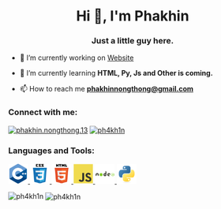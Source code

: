 <h1 align="center">Hi 👋, I'm Phakhin</h1>
<h3 align="center">Just a little guy here.</h3>

- 🔭 I’m currently working on [Website](https://github.com/Ph4kh1n/ph4kh1n.github.io)

- 🌱 I’m currently learning **HTML, Py, Js and Other is coming.**

- 📫 How to reach me **phakhinnongthong@gmail.com**

<h3 align="left">Connect with me:</h3>
<p align="left">
<a href="https://fb.com/phakhin.nongthong.13" target="blank"><img align="center" src="https://raw.githubusercontent.com/rahuldkjain/github-profile-readme-generator/master/src/images/icons/Social/facebook.svg" alt="phakhin.nongthong.13" height="30" width="40" /></a>
<a href="https://instagram.com/ph4kh1n" target="blank"><img align="center" src="https://raw.githubusercontent.com/rahuldkjain/github-profile-readme-generator/master/src/images/icons/Social/instagram.svg" alt="ph4kh1n" height="30" width="40" /></a>
</p>

<h3 align="left">Languages and Tools:</h3>
<p align="left"> <a href="https://www.w3schools.com/cpp/" target="_blank" rel="noreferrer"> <img src="https://raw.githubusercontent.com/devicons/devicon/master/icons/cplusplus/cplusplus-original.svg" alt="cplusplus" width="40" height="40"/> </a> <a href="https://www.w3schools.com/css/" target="_blank" rel="noreferrer"> <img src="https://raw.githubusercontent.com/devicons/devicon/master/icons/css3/css3-original-wordmark.svg" alt="css3" width="40" height="40"/> </a> <a href="https://www.w3.org/html/" target="_blank" rel="noreferrer"> <img src="https://raw.githubusercontent.com/devicons/devicon/master/icons/html5/html5-original-wordmark.svg" alt="html5" width="40" height="40"/> </a> <a href="https://developer.mozilla.org/en-US/docs/Web/JavaScript" target="_blank" rel="noreferrer"> <img src="https://raw.githubusercontent.com/devicons/devicon/master/icons/javascript/javascript-original.svg" alt="javascript" width="40" height="40"/> </a> <a href="https://nodejs.org" target="_blank" rel="noreferrer"> <img src="https://raw.githubusercontent.com/devicons/devicon/master/icons/nodejs/nodejs-original-wordmark.svg" alt="nodejs" width="40" height="40"/> </a> <a href="https://www.python.org" target="_blank" rel="noreferrer"> <img src="https://raw.githubusercontent.com/devicons/devicon/master/icons/python/python-original.svg" alt="python" width="40" height="40"/> </a> </p>

<p><img align="left" src="https://github-readme-stats.vercel.app/api/top-langs?username=ph4kh1n&show_icons=true&locale=en&layout=compact" alt="ph4kh1n" /></p>

<p>&nbsp;<img align="center" src="https://github-readme-stats.vercel.app/api?username=ph4kh1n&show_icons=true&locale=en" alt="ph4kh1n" /></p>
